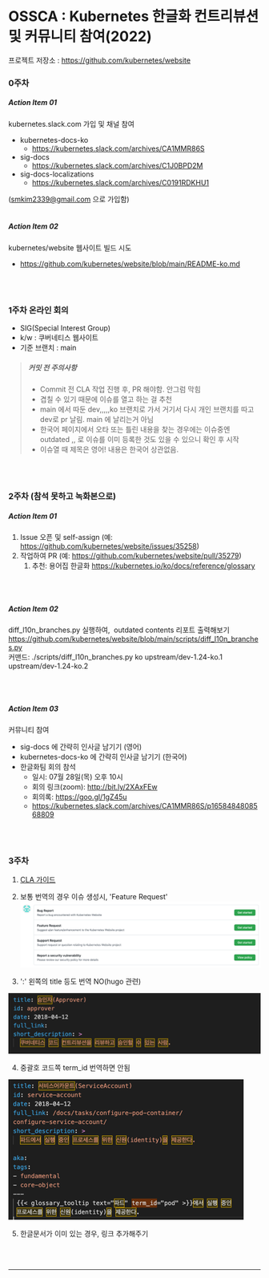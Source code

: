 # OSSCA : Kubernetes 한글화 컨트리뷰션 및 커뮤니티 참여(2022)

프로젝트 저장소 : https://github.com/kubernetes/website

### 0주차
##### Action Item 01
kubernetes.slack.com 가입 및 채널 참여
- kubernetes-docs-ko
  - https://kubernetes.slack.com/archives/CA1MMR86S
- sig-docs
  - https://kubernetes.slack.com/archives/C1J0BPD2M
- sig-docs-localizations
  - https://kubernetes.slack.com/archives/C0191RDKHU1

(smkim2339@gmail.com 으로 가입함)
<br><br>

##### Action Item 02
kubernetes/website 웹사이트 빌드 시도
- https://github.com/kubernetes/website/blob/main/README-ko.md

<br><br>

### 1주차 온라인 회의

- SIG(Special Interest Group)
- k/w : 쿠버네티스 웹사이트
- 기준 브랜치 : main

> ##### 커밋 전 주의사항
> - Commit 전 CLA 작업 진행 후, PR 해야함. 안그럼 막힘 <br>
> - 겹칠 수 있기 때문에 이슈를 열고 하는 걸 추천
> - main 에서 따둔 dev,,,,,ko 브랜치로 가서 거기서 다시 개인 브랜치를 따고 dev로 pr 날림.
main 에 날리는거 아님
> - 한국어 페이지에서 오타 또는 틀린 내용을 찾는 경우에는 이슈중엔 outdated ,, 로 이슈를 이미 등록한 것도 있을 수 있으니
확인 후 시작
> - 이슈열 때 제목은 영어! 내용은 한국어 상관없음.

<br><br>

### 2주차 (참석 못하고 녹화본으로)

##### Action Item 01
1) Issue 오픈 및 self-assign (예: https://github.com/kubernetes/website/issues/35258)
2) 작업하여 PR (예: https://github.com/kubernetes/website/pull/35279)
   1) 추천: 용어집 한글화 https://kubernetes.io/ko/docs/reference/glossary

<br><br>

##### Action Item 02
diff_l10n_branches.py 실행하여,  outdated contents 리포트 출력해보기 <br>
https://github.com/kubernetes/website/blob/main/scripts/diff_l10n_branches.py <br>
커맨드: ./scripts/diff_l10n_branches.py ko upstream/dev-1.24-ko.1 upstream/dev-1.24-ko.2

<br><br>

##### Action Item 03
커뮤니티 참여
- sig-docs 에 간략히 인사글 남기기 (영어)
- kubernetes-docs-ko 에 간략히 인사글 남기기 (한국어)
- 한글화팀 회의 참석
  - 일시: 07월 28일(목) 오후 10시
  - 회의 링크(zoom): http://bit.ly/2XAxFEw
  - 회의록: https://goo.gl/1gZ45u
  - https://kubernetes.slack.com/archives/CA1MMR86S/p1658484808568809

<br><br>

### 3주차

1. [CLA 가이드](https://github.com/cat-taesik/contribution)
2. 보통 번역의 경우 이슈 생성시, 'Feature Request'
![img.png](img/img.png)

3. ':' 왼쪽의 title 등도 번역 NO(hugo 관련)

![img_1.png](img/img_1.png)

4. 중괄호 코드쪽 term_id 번역하면 안됨

![img_2.png](img/img_2.png)

5. 한글문서가 이미 있는 경우, 링크 추가해주기 

<br><br>

<hr>